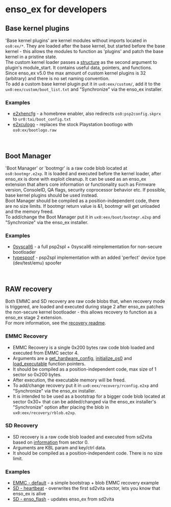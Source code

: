 # enso_ex for developers
## Base kernel plugins
'Base kernel plugins' are kernel modules without imports located in `os0:ex/*`. They are loaded after the base kernel, but started before the base kernel - this allows the modules to function as 'plugins' and patch the base kernel in a pristine state.<br>
The custom kernel loader passes a [structure](https://github.com/SKGleba/enso_ex/blob/master/plugins/plugins.h#L90) as the second argument to plugin's module_start. It contains useful data, pointers, and functions.<br>
Since enso_ex v5.0 the max amount of custom kernel plugins is 32 (arbitrary) and there is no set naming convention.<br>
To add a custom base kernel plugin put it in `ux0:eex/custom/`, add it to the `ux0:eex/custom/boot_list.txt` and "Synchronize" via the enso_ex installer.<br>
### Examples
 - [e2xhencfg](plugins/hencfg) - a homebrew enabler, also redirects `os0:psp2config.skprx` to `ur0:tai/boot_config.txt`
 - [e2xculogo](plugins/culogo) - replaces the stock Playstation bootlogo with `os0:ex/bootlogo.raw`<br>
<br>


## Boot Manager
'Boot Manager' or 'bootmgr' is a raw code blob located at `os0:bootmgr.e2xp`. It is loaded and executed before the kernel loader, after enso_ex is done with exploit cleanup. It can be used as an enso_ex extension that alters core information or functionality such as Firmware version, ConsoleID, QA flags, security coprocessor behavior etc. If possible, base kernel plugins should be used instead.<br>
Boot Manager should be compiled as a position-independent code, there are no size limits. If bootmgr return value is &1, bootmgr will get unloaded and the memory freed.<br>
To add/change the Boot Manager put it in `ux0:eex/boot/bootmgr.e2xp` and "Synchronize" via the enso_ex installer.<br>
### Examples
 - [0syscall6](bootmgr/lv0-0syscall6) - a full psp2spl + 0syscall6 reimplementation for non-secure bootloader
 - [typespoof](bootmgr/lv0-typespoof) - psp2spl implementation with an added 'perfect' device type (dev/test/emu) spoofer <br>
<br>


## RAW recovery
Both EMMC and SD recovery are raw code blobs that, when recovery mode is triggered, are loaded and executed during stage 2 after enso_ex patches the non-secure kernel bootloader - this allows recovery to function as a enso_ex stage 2 extension.<br>
For more information, see the [recovery readme](README-recovery.md).<br>
### EMMC Recovery
 - EMMC Recovery is a single 0x200 bytes raw code blob loaded and executed from EMMC sector 4.
 - Arguments are a [get_hardware_config](https://github.com/SKGleba/enso_ex/blob/master/core/second.c#L342), [initialize_os0](https://github.com/SKGleba/enso_ex/blob/master/core/second.c#L392) and [load_executable](https://github.com/SKGleba/enso_ex/blob/master/core/second.c#L229) function pointers.
 - It should be compiled as a position-independent code, max size of 1 sector so 0x200 bytes.
 - After execution, the executable memory will be freed.
 - To add/change recovery put it in `ux0:eex/recovery/rconfig.e2xp` and "Synchronize" via the enso_ex installer.
 - It is intended to be used as a bootstrap for a bigger code blob located at sector 0x30+ that can be added/changed via the enso_ex installer's "Synchronize" option after placing the blob in `ux0:eex/recovery/rblob.e2xp`.<br>
### SD Recovery
 - SD recovery is a raw code blob loaded and executed from sd2vita based on [information](https://github.com/SKGleba/enso_ex/blob/master/core/ex_defs.h#L38) from sector 0.
 - Arguments are KBL param and key/ctrl data.
 - It should be compiled as a position-independent code. There is no size limit.<br>
### Examples
 - [EMMC - default](recovery/internal/default) - a simple bootstrap + blob EMMC recovery example
 - [SD - heartbeat](recovery/external/heartbeat) - overwrites the first sd2vita sector, lets you know that enso_ex is alive
 - [SD - enso_flash](recovery/external/enso_flash) - updates enso_ex from sd2vita <br>
<br>
